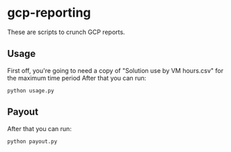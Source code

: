 # gcp-reporting
These are scripts to crunch GCP reports.  

## Usage
First off, you're going to need a copy of "Solution use by VM hours.csv" for the maximum time period
After that you can run:

    python usage.py

## Payout
After that you can run:

    python payout.py
